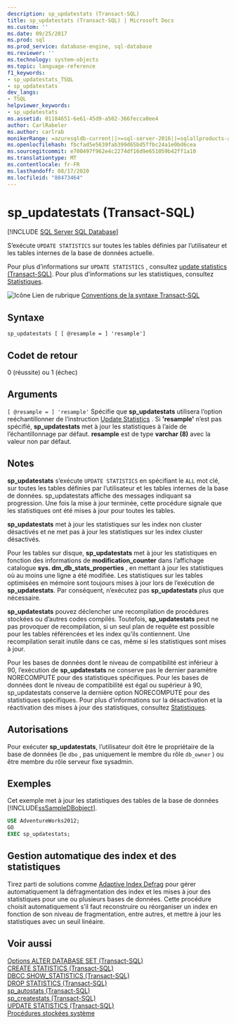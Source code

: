 ```yaml
---
description: sp_updatestats (Transact-SQL)
title: sp_updatestats (Transact-SQL) | Microsoft Docs
ms.custom: ''
ms.date: 09/25/2017
ms.prod: sql
ms.prod_service: database-engine, sql-database
ms.reviewer: ''
ms.technology: system-objects
ms.topic: language-reference
f1_keywords:
- sp_updatestats_TSQL
- sp_updatestats
dev_langs:
- TSQL
helpviewer_keywords:
- sp_updatestats
ms.assetid: 01184651-6e61-45d9-a502-366fecca0ee4
author: CarlRabeler
ms.author: carlrab
monikerRange: =azuresqldb-current||>=sql-server-2016||=sqlallproducts-allversions||>=sql-server-linux-2017||=azuresqldb-mi-current
ms.openlocfilehash: fbcfad5e5639fab399d65bd5ffbc24a1e0bd6cea
ms.sourcegitcommit: e700497f962e4c2274df16d9e651059b42ff1a10
ms.translationtype: MT
ms.contentlocale: fr-FR
ms.lasthandoff: 08/17/2020
ms.locfileid: "88473464"
---
```

# <a name="sp_updatestats-transact-sql"></a>sp_updatestats (Transact-SQL)
[!INCLUDE [SQL Server SQL Database](../../includes/applies-to-version/sql-asdb.md)]

S’exécute `UPDATE STATISTICS` sur toutes les tables définies par l’utilisateur et les tables internes de la base de données actuelle.  
  
Pour plus d’informations sur `UPDATE STATISTICS` , consultez [update statistics &#40;Transact-SQL&#41;](../../t-sql/statements/update-statistics-transact-sql.md). Pour plus d’informations sur les statistiques, consultez [Statistiques](../../relational-databases/statistics/statistics.md).  
    
 ![Icône Lien de rubrique](../../database-engine/configure-windows/media/topic-link.gif "Icône du lien de rubrique") [Conventions de la syntaxe Transact-SQL](../../t-sql/language-elements/transact-sql-syntax-conventions-transact-sql.md)  
  
## <a name="syntax"></a>Syntaxe  
  
```  
sp_updatestats [ [ @resample = ] 'resample']  
```  
  
## <a name="return-code-values"></a>Codet de retour  
 0 (réussite) ou 1 (échec)  
  
## <a name="arguments"></a>Arguments  
`[ @resample = ] 'resample'` Spécifie que **sp_updatestats** utilisera l’option reéchantillonner de l’instruction [Update Statistics](../../t-sql/statements/update-statistics-transact-sql.md) . Si **'resample'** n’est pas spécifié, **sp_updatestats** met à jour les statistiques à l’aide de l’échantillonnage par défaut. **resample** est de type **varchar (8)** avec la valeur non par défaut.  
  
## <a name="remarks"></a>Notes  
 **sp_updatestats** s’exécute `UPDATE STATISTICS` en spécifiant le `ALL` mot clé, sur toutes les tables définies par l’utilisateur et les tables internes de la base de données. sp_updatestats affiche des messages indiquant sa progression. Une fois la mise à jour terminée, cette procédure signale que les statistiques ont été mises à jour pour toutes les tables.  
  
**sp_updatestats** met à jour les statistiques sur les index non cluster désactivés et ne met pas à jour les statistiques sur les index cluster désactivés.  
  
Pour les tables sur disque, **sp_updatestats** met à jour les statistiques en fonction des informations de **modification_counter** dans l’affichage catalogue **sys. dm_db_stats_properties** , en mettant à jour les statistiques où au moins une ligne a été modifiée. Les statistiques sur les tables optimisées en mémoire sont toujours mises à jour lors de l’exécution de **sp_updatestats**. Par conséquent, n’exécutez pas **sp_updatestats** plus que nécessaire.  
  
**sp_updatestats** pouvez déclencher une recompilation de procédures stockées ou d’autres codes compilés. Toutefois, **sp_updatestats** peut ne pas provoquer de recompilation, si un seul plan de requête est possible pour les tables référencées et les index qu’ils contiennent. Une recompilation serait inutile dans ce cas, même si les statistiques sont mises à jour.  
  
Pour les bases de données dont le niveau de compatibilité est inférieur à 90, l’exécution de **sp_updatestats** ne conserve pas le dernier paramètre NORECOMPUTE pour des statistiques spécifiques. Pour les bases de données dont le niveau de compatibilité est égal ou supérieur à 90, sp_updatestats conserve la dernière option NORECOMPUTE pour des statistiques spécifiques. Pour plus d’informations sur la désactivation et la réactivation des mises à jour des statistiques, consultez [Statistiques](../../relational-databases/statistics/statistics.md).  
  
## <a name="permissions"></a>Autorisations  

Pour exécuter **sp_updatestats**, l’utilisateur doit être le propriétaire de la base de données (le `dbo` , pas uniquement le membre du rôle `db_owner` ) ou être membre du rôle serveur fixe sysadmin.

## <a name="examples"></a>Exemples  
Cet exemple met à jour les statistiques des tables de la base de données [!INCLUDE[ssSampleDBobject](../../includes/sssampledbobject-md.md)].  
  
```sql  
USE AdventureWorks2012;  
GO  
EXEC sp_updatestats;   
```  

## <a name="automatic-index-and-statistics-management"></a>Gestion automatique des index et des statistiques
Tirez parti de solutions comme [Adaptive Index Defrag](https://github.com/Microsoft/tigertoolbox/tree/master/AdaptiveIndexDefrag) pour gérer automatiquement la défragmentation des index et les mises à jour des statistiques pour une ou plusieurs bases de données. Cette procédure choisit automatiquement s’il faut reconstruire ou réorganiser un index en fonction de son niveau de fragmentation, entre autres, et mettre à jour les statistiques avec un seuil linéaire.

## <a name="see-also"></a>Voir aussi  
 [Options ALTER DATABASE SET &#40;Transact-SQL&#41;](../../t-sql/statements/alter-database-transact-sql-set-options.md)   
 [CREATE STATISTICS &#40;Transact-SQL&#41;](../../t-sql/statements/create-statistics-transact-sql.md)   
 [DBCC SHOW_STATISTICS &#40;Transact-SQL&#41;](../../t-sql/database-console-commands/dbcc-show-statistics-transact-sql.md)   
 [DROP STATISTICS &#40;Transact-SQL&#41;](../../t-sql/statements/drop-statistics-transact-sql.md)   
 [sp_autostats &#40;Transact-SQL&#41;](../../relational-databases/system-stored-procedures/sp-autostats-transact-sql.md)   
 [sp_createstats &#40;Transact-SQL&#41;](../../relational-databases/system-stored-procedures/sp-createstats-transact-sql.md)   
 [UPDATE STATISTICS &#40;Transact-SQL&#41;](../../t-sql/statements/update-statistics-transact-sql.md)   
 [Procédures stockées système](../../relational-databases/system-stored-procedures/system-stored-procedures-transact-sql.md)  
 
